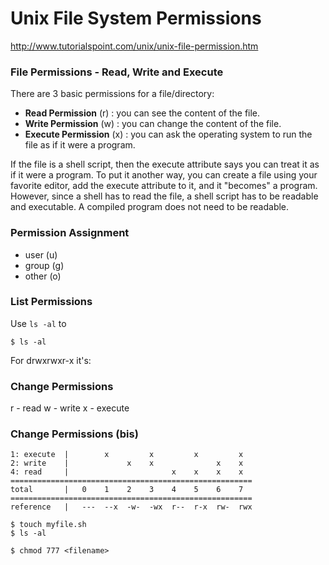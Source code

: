 # Unix File System Permissions

http://www.tutorialspoint.com/unix/unix-file-permission.htm


### File Permissions - Read, Write and Execute

There are 3 basic permissions for a file/directory:

- **Read Permission** (r) : you can see the content of the file.
- **Write Permission** (w) : you can change the content of the file.
- **Execute Permission** (x) : you can ask the operating system to run the file as if it were a program.

If the file is a shell script, then the execute attribute says you can treat it as if it were a program. To put it another way, you can create a file using your favorite editor, add the execute attribute to it, and it "becomes" a program. However, since a shell has to read the file, a shell script has to be readable and executable. A compiled program does not need to be readable.


### Permission Assignment

- user (u)
- group (g)
- other (o)

### List Permissions

Use `ls -al` to

    $ ls -al



For drwxrwxr-x it's:

### Change Permissions

r - read
w - write
x - execute

### Change Permissions (bis)

```
1: execute  |        x         x         x         x            
2: write    |             x    x              x    x          
4: read     |                       x    x    x    x       
======================================================
total       |   0    1    2    3    4    5    6    7         
======================================================
reference   |   ---  --x  -w-  -wx  r--  r-x  rw-  rwx                                       
```


```
$ touch myfile.sh
$ ls -al

$ chmod 777 <filename>
```
